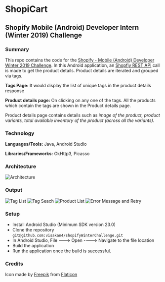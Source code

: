 # ShopiCart

## Shopify Mobile (Android) Developer Intern (Winter 2019) Challenge

### Summary

This repo contains the code for the [Shopify - Mobile (Android) Developer Winter 2019 Challenge](https://docs.google.com/document/d/1jxo50o80I1UeowrRtz-SG_ujpET4nvSVW4bDDjJ2V34/edit). In this Android application, an [Shopfiy REST API](https://shopicruit.myshopify.com/admin/products.json?page=1&access_token=c32313df0d0ef512ca64d5b336a0d7c6) call is made to get the product details. Product details are iterated and grouped via tags. 

**Tags Page:** It would display the list of unique tags in the product details response

**Product details page:** On clicking on any one of the tags. All the products which contain the tags are shown in the Product details page. 

Product details page contains details such as *image of the product, product variants, total available inventory of the product (across all the variants).*

### Technology

**Languages/Tools:** Java, Android Studio

**Libraries/Frameworks:** OkHttp3, Picasso

### Architecture

![Architecture](https://github.com/visakan4/shopifyWinterChallenge/blob/master/readMeImages/architecture.PNG "Flowchart")

### Output

![Tag List](https://github.com/visakan4/shopifyWinterChallenge/blob/master/readMeImages/tagList.png "TagList")
![Tag Seach](https://github.com/visakan4/shopifyWinterChallenge/blob/master/readMeImages/tagSearch.png "Tag search")
![Product List](https://github.com/visakan4/shopifyWinterChallenge/blob/master/readMeImages/productList.png "Product List")
![Error Message and Retry](https://github.com/visakan4/shopifyWinterChallenge/blob/master/readMeImages/ErrorMessage.png "Error Message")

### Setup

 * Install Android Studio (Minimum SDK version 23.0)
 * Clone the repository `git@github.com:visakan4/shopifyWinterChallenge.git`
 * In Android Studio, File ---> Open ----> Navigate to the file location
 * Build the application
 * Run the application once the build is successful.

### Credits

Icon made by [Freepik](https://www.freepik.com/) from [Flaticon](www.flaticon.com)
